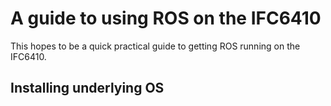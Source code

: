# A guide to using ROS on the IFC6410

This hopes to be a quick practical guide to getting ROS running on the IFC6410.

## Installing underlying OS



